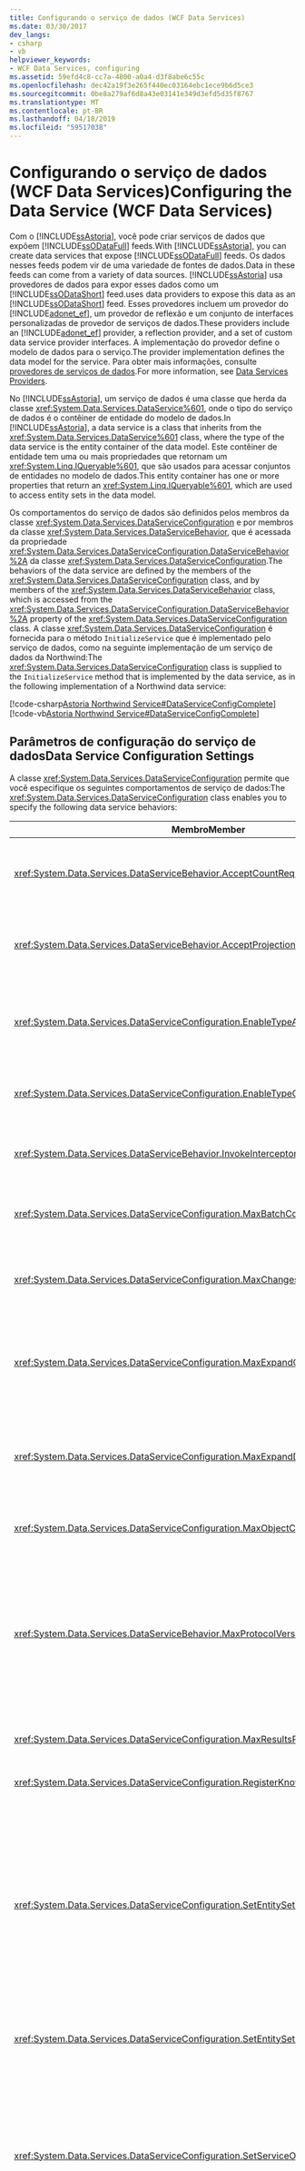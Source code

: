 ```yaml
---
title: Configurando o serviço de dados (WCF Data Services)
ms.date: 03/30/2017
dev_langs:
- csharp
- vb
helpviewer_keywords:
- WCF Data Services, configuring
ms.assetid: 59efd4c8-cc7a-4800-a0a4-d3f8abe6c55c
ms.openlocfilehash: dec42a19f3e265f440ec03164ebc1ece9b6d5ce3
ms.sourcegitcommit: 0be8a279af6d8a43e03141e349d3efd5d35f8767
ms.translationtype: MT
ms.contentlocale: pt-BR
ms.lasthandoff: 04/18/2019
ms.locfileid: "59517038"
---
```

# <a name="configuring-the-data-service-wcf-data-services"></a><span data-ttu-id="082f1-102">Configurando o serviço de dados (WCF Data Services)</span><span class="sxs-lookup"><span data-stu-id="082f1-102">Configuring the Data Service (WCF Data Services)</span></span>
<span data-ttu-id="082f1-103">Com o [!INCLUDE[ssAstoria](../../../../includes/ssastoria-md.md)], você pode criar serviços de dados que expõem [!INCLUDE[ssODataFull](../../../../includes/ssodatafull-md.md)] feeds.</span><span class="sxs-lookup"><span data-stu-id="082f1-103">With [!INCLUDE[ssAstoria](../../../../includes/ssastoria-md.md)], you can create data services that expose [!INCLUDE[ssODataFull](../../../../includes/ssodatafull-md.md)] feeds.</span></span> <span data-ttu-id="082f1-104">Os dados nesses feeds podem vir de uma variedade de fontes de dados.</span><span class="sxs-lookup"><span data-stu-id="082f1-104">Data in these feeds can come from a variety of data sources.</span></span> [!INCLUDE[ssAstoria](../../../../includes/ssastoria-md.md)] <span data-ttu-id="082f1-105">usa provedores de dados para expor esses dados como um [!INCLUDE[ssODataShort](../../../../includes/ssodatashort-md.md)] feed.</span><span class="sxs-lookup"><span data-stu-id="082f1-105">uses data providers to expose this data as an [!INCLUDE[ssODataShort](../../../../includes/ssodatashort-md.md)] feed.</span></span> <span data-ttu-id="082f1-106">Esses provedores incluem um provedor do [!INCLUDE[adonet_ef](../../../../includes/adonet-ef-md.md)], um provedor de reflexão e um conjunto de interfaces personalizadas de provedor de serviços de dados.</span><span class="sxs-lookup"><span data-stu-id="082f1-106">These providers include an [!INCLUDE[adonet_ef](../../../../includes/adonet-ef-md.md)] provider, a reflection provider, and a set of custom data service provider interfaces.</span></span> <span data-ttu-id="082f1-107">A implementação do provedor define o modelo de dados para o serviço.</span><span class="sxs-lookup"><span data-stu-id="082f1-107">The provider implementation defines the data model for the service.</span></span> <span data-ttu-id="082f1-108">Para obter mais informações, consulte [provedores de serviços de dados](../../../../docs/framework/data/wcf/data-services-providers-wcf-data-services.md).</span><span class="sxs-lookup"><span data-stu-id="082f1-108">For more information, see [Data Services Providers](../../../../docs/framework/data/wcf/data-services-providers-wcf-data-services.md).</span></span>  
  
 <span data-ttu-id="082f1-109">No [!INCLUDE[ssAstoria](../../../../includes/ssastoria-md.md)], um serviço de dados é uma classe que herda da classe <xref:System.Data.Services.DataService%601>, onde o tipo do serviço de dados é o contêiner de entidade do modelo de dados.</span><span class="sxs-lookup"><span data-stu-id="082f1-109">In [!INCLUDE[ssAstoria](../../../../includes/ssastoria-md.md)], a data service is a class that inherits from the <xref:System.Data.Services.DataService%601> class, where the type of the data service is the entity container of the data model.</span></span> <span data-ttu-id="082f1-110">Este contêiner de entidade tem uma ou mais propriedades que retornam um <xref:System.Linq.IQueryable%601>, que são usados para acessar conjuntos de entidades no modelo de dados.</span><span class="sxs-lookup"><span data-stu-id="082f1-110">This entity container has one or more properties that return an <xref:System.Linq.IQueryable%601>, which are used to access entity sets in the data model.</span></span>  
  
 <span data-ttu-id="082f1-111">Os comportamentos do serviço de dados são definidos pelos membros da classe <xref:System.Data.Services.DataServiceConfiguration> e por membros da classe <xref:System.Data.Services.DataServiceBehavior>, que é acessada da propriedade <xref:System.Data.Services.DataServiceConfiguration.DataServiceBehavior%2A> da classe <xref:System.Data.Services.DataServiceConfiguration>.</span><span class="sxs-lookup"><span data-stu-id="082f1-111">The behaviors of the data service are defined by the members of the <xref:System.Data.Services.DataServiceConfiguration> class, and by members of the <xref:System.Data.Services.DataServiceBehavior> class, which is accessed from the <xref:System.Data.Services.DataServiceConfiguration.DataServiceBehavior%2A> property of the <xref:System.Data.Services.DataServiceConfiguration> class.</span></span> <span data-ttu-id="082f1-112">A classe <xref:System.Data.Services.DataServiceConfiguration> é fornecida para o método `InitializeService` que é implementado pelo serviço de dados, como na seguinte implementação de um serviço de dados da Northwind:</span><span class="sxs-lookup"><span data-stu-id="082f1-112">The <xref:System.Data.Services.DataServiceConfiguration> class is supplied to the `InitializeService` method that is implemented by the data service, as in the following implementation of a Northwind data service:</span></span>  
  
[!code-csharp[Astoria Northwind Service#DataServiceConfigComplete](../../../../samples/snippets/csharp/VS_Snippets_Misc/astoria_northwind_service/cs/northwind.svc.cs#dataserviceconfigcomplete)]  
[!code-vb[Astoria Northwind Service#DataServiceConfigComplete](../../../../samples/snippets/visualbasic/VS_Snippets_Misc/astoria_northwind_service/vb/northwind.svc.vb#dataserviceconfigcomplete)]  
  
## <a name="data-service-configuration-settings"></a><span data-ttu-id="082f1-113">Parâmetros de configuração do serviço de dados</span><span class="sxs-lookup"><span data-stu-id="082f1-113">Data Service Configuration Settings</span></span>  
 <span data-ttu-id="082f1-114">A classe <xref:System.Data.Services.DataServiceConfiguration> permite que você especifique os seguintes comportamentos de serviço de dados:</span><span class="sxs-lookup"><span data-stu-id="082f1-114">The <xref:System.Data.Services.DataServiceConfiguration> class enables you to specify the following data service behaviors:</span></span>  
  
|<span data-ttu-id="082f1-115">Membro</span><span class="sxs-lookup"><span data-stu-id="082f1-115">Member</span></span>|<span data-ttu-id="082f1-116">Comportamento</span><span class="sxs-lookup"><span data-stu-id="082f1-116">Behavior</span></span>|  
|------------|--------------|  
|<xref:System.Data.Services.DataServiceBehavior.AcceptCountRequests%2A>|<span data-ttu-id="082f1-117">Permite que você desative as solicitações de contagem que são enviadas para o serviço de dados usando o segmento do caminho `$count` e a opção de consulta `$inlinecount`.</span><span class="sxs-lookup"><span data-stu-id="082f1-117">Enables you to disable count requests that are submitted to the data service by using the `$count` path segment and the `$inlinecount` query option.</span></span> <span data-ttu-id="082f1-118">Para obter mais informações, consulte [OData: Convenções de URI](https://go.microsoft.com/fwlink/?LinkId=185564).</span><span class="sxs-lookup"><span data-stu-id="082f1-118">For more information, see [OData: URI Conventions](https://go.microsoft.com/fwlink/?LinkId=185564).</span></span>|  
|<xref:System.Data.Services.DataServiceBehavior.AcceptProjectionRequests%2A>|<span data-ttu-id="082f1-119">Permite que você desative o suporte para projeção de dados nas solicitações que são enviadas para o serviço de dados usando a opção de consulta `$select`.</span><span class="sxs-lookup"><span data-stu-id="082f1-119">Enables you to disable support for data projection in requests that are submitted to the data service by using the `$select` query option.</span></span> <span data-ttu-id="082f1-120">Para obter mais informações, consulte [OData: Convenções de URI](https://go.microsoft.com/fwlink/?LinkId=185564).</span><span class="sxs-lookup"><span data-stu-id="082f1-120">For more information, see [OData: URI Conventions](https://go.microsoft.com/fwlink/?LinkId=185564).</span></span>|  
|<xref:System.Data.Services.DataServiceConfiguration.EnableTypeAccess%2A>|<span data-ttu-id="082f1-121">Permite que um tipo de dados seja exposto nos metadados para um provedor dinâmico de metadados definidos usando a interface <xref:System.Data.Services.Providers.IDataServiceMetadataProvider>.</span><span class="sxs-lookup"><span data-stu-id="082f1-121">Enables a data type to be exposed in the metadata for a dynamic metadata provider defined by using the <xref:System.Data.Services.Providers.IDataServiceMetadataProvider> interface.</span></span>|  
|<xref:System.Data.Services.DataServiceConfiguration.EnableTypeConversion%2A>|<span data-ttu-id="082f1-122">Permite que você especifique se o tempo de execução do serviço de dados deve converter o tipo que está contido na carga para o tipo da propriedade real que é especificado na solicitação.</span><span class="sxs-lookup"><span data-stu-id="082f1-122">Enables you to specify whether the data service runtime should convert the type that is contained in the payload to the actual property type that is specified in the request.</span></span>|  
|<xref:System.Data.Services.DataServiceBehavior.InvokeInterceptorsOnLinkDelete%2A>|<span data-ttu-id="082f1-123">Permite que você especifique se os interceptores de alteração registrados são chamados ou não nas entidades relacionadas quando um link de relação entre as duas entidades é excluído.</span><span class="sxs-lookup"><span data-stu-id="082f1-123">Enables you to specify whether or not registered change interceptors are invoked on the related entities when a relationship link between two entities is deleted.</span></span>|  
|<xref:System.Data.Services.DataServiceConfiguration.MaxBatchCount%2A>|<span data-ttu-id="082f1-124">Permite que você limite o número de conjuntos de alterações e operações de consulta que são permitidos em um único lote.</span><span class="sxs-lookup"><span data-stu-id="082f1-124">Enables you to limit the number of change sets and query operations that are allowed in a single batch.</span></span> <span data-ttu-id="082f1-125">Para obter mais informações, consulte [OData: Em lotes](https://go.microsoft.com/fwlink/?LinkId=185602) e [operações em lotes](../../../../docs/framework/data/wcf/batching-operations-wcf-data-services.md).</span><span class="sxs-lookup"><span data-stu-id="082f1-125">For more information, see [OData: Batch](https://go.microsoft.com/fwlink/?LinkId=185602) and [Batching Operations](../../../../docs/framework/data/wcf/batching-operations-wcf-data-services.md).</span></span>|  
|<xref:System.Data.Services.DataServiceConfiguration.MaxChangesetCount%2A>|<span data-ttu-id="082f1-126">Permite que você limite o número de alterações que podem ser incluídas em um único conjunto de alteração.</span><span class="sxs-lookup"><span data-stu-id="082f1-126">Enables you to limit the number of changes that can be included in a single change set.</span></span> <span data-ttu-id="082f1-127">Para obter mais informações, confira [Como: Habilitar a paginação de resultados do serviço de dados](../../../../docs/framework/data/wcf/how-to-enable-paging-of-data-service-results-wcf-data-services.md).</span><span class="sxs-lookup"><span data-stu-id="082f1-127">For more information, see [How to: Enable Paging of Data Service Results](../../../../docs/framework/data/wcf/how-to-enable-paging-of-data-service-results-wcf-data-services.md).</span></span>|  
|<xref:System.Data.Services.DataServiceConfiguration.MaxExpandCount%2A>|<span data-ttu-id="082f1-128">Permite que você limite o tamanho de uma resposta limitando o número de entidades relacionadas que podem ser incluídas em uma única solicitação usando o operador de consulta `$expand`.</span><span class="sxs-lookup"><span data-stu-id="082f1-128">Enables you to limit the size of a response by limiting the number of related entities that can be included in a single request by using the `$expand` query operator.</span></span> <span data-ttu-id="082f1-129">Para obter mais informações, consulte [OData: Convenções de URI](https://go.microsoft.com/fwlink/?LinkId=185564) e [Carregando conteúdo adiado](../../../../docs/framework/data/wcf/loading-deferred-content-wcf-data-services.md).</span><span class="sxs-lookup"><span data-stu-id="082f1-129">For more information, see [OData: URI Conventions](https://go.microsoft.com/fwlink/?LinkId=185564) and [Loading Deferred Content](../../../../docs/framework/data/wcf/loading-deferred-content-wcf-data-services.md).</span></span>|  
|<xref:System.Data.Services.DataServiceConfiguration.MaxExpandDepth%2A>|<span data-ttu-id="082f1-130">Permite que você limite o tamanho de uma resposta limitando a profundidade do grafo de entidades relacionadas que podem ser incluídas em uma única solicitação usando o operador de consulta `$expand`.</span><span class="sxs-lookup"><span data-stu-id="082f1-130">Enables you to limit the size of a response by limiting the depth of the graph of related entities that can be included in a single request by using the `$expand` query operator.</span></span> <span data-ttu-id="082f1-131">Para obter mais informações, consulte [OData: Convenções de URI](https://go.microsoft.com/fwlink/?LinkId=185564) e [Carregando conteúdo adiado](../../../../docs/framework/data/wcf/loading-deferred-content-wcf-data-services.md).</span><span class="sxs-lookup"><span data-stu-id="082f1-131">For more information, see [OData: URI Conventions](https://go.microsoft.com/fwlink/?LinkId=185564) and [Loading Deferred Content](../../../../docs/framework/data/wcf/loading-deferred-content-wcf-data-services.md).</span></span>|  
|<xref:System.Data.Services.DataServiceConfiguration.MaxObjectCountOnInsert%2A>|<span data-ttu-id="082f1-132">Permite que você limite o número de entidades a serem inseridas que podem ser contidas em uma única solicitação POST.</span><span class="sxs-lookup"><span data-stu-id="082f1-132">Enables you to limit the number of entities to be inserted that can be contained in a single POST request.</span></span>|  
|<xref:System.Data.Services.DataServiceBehavior.MaxProtocolVersion%2A>|<span data-ttu-id="082f1-133">Define a versão do protocolo Atom que é usado pelo serviço de dados.</span><span class="sxs-lookup"><span data-stu-id="082f1-133">Defines the version of the Atom protocol that is used by the data service.</span></span> <span data-ttu-id="082f1-134">Quando o valor de <xref:System.Data.Services.DataServiceBehavior.MaxProtocolVersion%2A> é definido como um valor menor que o valor máximo de <xref:System.Data.Services.Common.DataServiceProtocolVersion>, a funcionalidade mais recente do [!INCLUDE[ssAstoria](../../../../includes/ssastoria-md.md)] não está disponível para clientes que acessam o serviço de dados.</span><span class="sxs-lookup"><span data-stu-id="082f1-134">When the value of the <xref:System.Data.Services.DataServiceBehavior.MaxProtocolVersion%2A> is set to a value less than the maximum value of <xref:System.Data.Services.Common.DataServiceProtocolVersion>, the latest functionality of [!INCLUDE[ssAstoria](../../../../includes/ssastoria-md.md)] is not available to clients accessing the data service.</span></span> <span data-ttu-id="082f1-135">Para obter mais informações, consulte [controle de versão de serviço de dados](../../../../docs/framework/data/wcf/data-service-versioning-wcf-data-services.md).</span><span class="sxs-lookup"><span data-stu-id="082f1-135">For more information, see [Data Service Versioning](../../../../docs/framework/data/wcf/data-service-versioning-wcf-data-services.md).</span></span>|  
|<xref:System.Data.Services.DataServiceConfiguration.MaxResultsPerCollection%2A>|<span data-ttu-id="082f1-136">Permite que você limite o tamanho de uma resposta limitando o número de entidades em cada conjunto de entidades que é retornado como um feed de dados.</span><span class="sxs-lookup"><span data-stu-id="082f1-136">Enables you to limit the size of a response by limiting the number of entities in each entity set that is returned as a data feed.</span></span>|  
|<xref:System.Data.Services.DataServiceConfiguration.RegisterKnownType%2A>|<span data-ttu-id="082f1-137">Adiciona um tipo de dados à lista de tipos que são reconhecidos pelo serviço de dados.</span><span class="sxs-lookup"><span data-stu-id="082f1-137">Adds a data type to the list of types that are recognized by the data service.</span></span>|  
|<xref:System.Data.Services.DataServiceConfiguration.SetEntitySetAccessRule%2A>|<span data-ttu-id="082f1-138">Define os direitos de acesso para os recursos do conjunto de entidades que estão disponíveis no serviço de dados.</span><span class="sxs-lookup"><span data-stu-id="082f1-138">Sets the access rights for entity set resources that are available on the data service.</span></span> <span data-ttu-id="082f1-139">Um valor de asterisco (`*`) pode ser fornecido para o parâmetro de nome para definir o acesso para todos os conjuntos de entidades restantes para o mesmo nível.</span><span class="sxs-lookup"><span data-stu-id="082f1-139">An asterisk (`*`) value can be supplied for the name parameter to set access for all remaining entity sets to the same level.</span></span> <span data-ttu-id="082f1-140">Recomendamos que você defina o acesso para conjuntos de entidades para fornecer acesso de privilégios mínimos para os recursos de serviço de dados que são exigidos por aplicativos cliente.</span><span class="sxs-lookup"><span data-stu-id="082f1-140">We recommend that you set access to entity sets to provide the least privilege access to data service resources that are required by client applications.</span></span> <span data-ttu-id="082f1-141">Para obter mais informações, consulte [protegendo o WCF Data Services](../../../../docs/framework/data/wcf/securing-wcf-data-services.md).</span><span class="sxs-lookup"><span data-stu-id="082f1-141">For more information, see [Securing WCF Data Services](../../../../docs/framework/data/wcf/securing-wcf-data-services.md).</span></span> <span data-ttu-id="082f1-142">Para obter exemplos dos direitos de acesso mínimo necessários para uma determinada ação de URI e HTTP, consulte a tabela a [requisitos mínimos de acesso de recurso](../../../../docs/framework/data/wcf/configuring-the-data-service-wcf-data-services.md#accessRequirements) seção.</span><span class="sxs-lookup"><span data-stu-id="082f1-142">For examples of the minimum access rights required for a given URI and HTTP action, see the table in the [Minimum Resource Access Requirements](../../../../docs/framework/data/wcf/configuring-the-data-service-wcf-data-services.md#accessRequirements) section.</span></span>|  
|<xref:System.Data.Services.DataServiceConfiguration.SetEntitySetPageSize%2A>|<span data-ttu-id="082f1-143">Define o tamanho máximo da página para um recurso do conjunto de entidades.</span><span class="sxs-lookup"><span data-stu-id="082f1-143">Sets the maximum page size for an entity set resource.</span></span> <span data-ttu-id="082f1-144">Para obter mais informações, confira [Como: Habilitar a paginação de resultados do serviço de dados](../../../../docs/framework/data/wcf/how-to-enable-paging-of-data-service-results-wcf-data-services.md).</span><span class="sxs-lookup"><span data-stu-id="082f1-144">For more information, see [How to: Enable Paging of Data Service Results](../../../../docs/framework/data/wcf/how-to-enable-paging-of-data-service-results-wcf-data-services.md).</span></span>|  
|<xref:System.Data.Services.DataServiceConfiguration.SetServiceOperationAccessRule%2A>|<span data-ttu-id="082f1-145">Define os direitos de acesso para as operações de serviço que são definidas no serviço de dados.</span><span class="sxs-lookup"><span data-stu-id="082f1-145">Sets the access rights for service operations that are defined on the data service.</span></span> <span data-ttu-id="082f1-146">Para obter mais informações, consulte [operações de serviço](../../../../docs/framework/data/wcf/service-operations-wcf-data-services.md).</span><span class="sxs-lookup"><span data-stu-id="082f1-146">For more information, see [Service Operations](../../../../docs/framework/data/wcf/service-operations-wcf-data-services.md).</span></span> <span data-ttu-id="082f1-147">Um valor de asterisco (`*`) pode ser fornecido para o parâmetro de nome para definir o acesso para todas as operações de serviços para o mesmo nível.</span><span class="sxs-lookup"><span data-stu-id="082f1-147">An asterisk (`*`) value can be supplied for the name parameter to set access for all service operations to the same level.</span></span> <span data-ttu-id="082f1-148">Recomendamos que você defina o acesso para operações de serviço para fornecer acesso de privilégios mínimos para os recursos de serviço de dados que são exigidos por aplicativos cliente.</span><span class="sxs-lookup"><span data-stu-id="082f1-148">We recommend that you set access to service operations to provide the least privilege access to data service resources that are required by client applications.</span></span> <span data-ttu-id="082f1-149">Para obter mais informações, consulte [protegendo o WCF Data Services](../../../../docs/framework/data/wcf/securing-wcf-data-services.md).</span><span class="sxs-lookup"><span data-stu-id="082f1-149">For more information, see [Securing WCF Data Services](../../../../docs/framework/data/wcf/securing-wcf-data-services.md).</span></span>|  
|<xref:System.Data.Services.DataServiceConfiguration.UseVerboseErrors%2A>|<span data-ttu-id="082f1-150">Esta propriedade de configuração permite que você solucione problemas de um serviço de dados mais facilmente retornando mais informações na mensagem de resposta de erro.</span><span class="sxs-lookup"><span data-stu-id="082f1-150">This configuration property enables you to more easily troubleshoot a data service by returning more information in the error response message.</span></span> <span data-ttu-id="082f1-151">Esta opção não é destinada a ser usada em um ambiente de produção.</span><span class="sxs-lookup"><span data-stu-id="082f1-151">This option is not intended to be used in a production environment.</span></span> <span data-ttu-id="082f1-152">Para obter mais informações, consulte [desenvolvendo e implantando WCF Data Services](../../../../docs/framework/data/wcf/developing-and-deploying-wcf-data-services.md).</span><span class="sxs-lookup"><span data-stu-id="082f1-152">For more information, see [Developing and Deploying WCF Data Services](../../../../docs/framework/data/wcf/developing-and-deploying-wcf-data-services.md).</span></span>|  
  
<a name="accessRequirements"></a>   
## <a name="minimum-resource-access-requirements"></a><span data-ttu-id="082f1-153">Requisitos mínimos de acesso a recursos</span><span class="sxs-lookup"><span data-stu-id="082f1-153">Minimum Resource Access Requirements</span></span>  
 <span data-ttu-id="082f1-154">A tabela a seguir detalha os direitos mínimos do conjunto de entidades que devem ser concedidos para executar uma operação específica.</span><span class="sxs-lookup"><span data-stu-id="082f1-154">The following table details the minimum entity set rights that must be granted to execute a specific operation.</span></span> <span data-ttu-id="082f1-155">Exemplos de caminho são baseados no serviço de dados Northwind que é criado quando você conclui o [quickstart](../../../../docs/framework/data/wcf/quickstart-wcf-data-services.md).</span><span class="sxs-lookup"><span data-stu-id="082f1-155">Path examples are based on the Northwind data service that is created when you complete the [quickstart](../../../../docs/framework/data/wcf/quickstart-wcf-data-services.md).</span></span> <span data-ttu-id="082f1-156">Como as enumerações <xref:System.Data.Services.EntitySetRights> e <xref:System.Data.Services.ServiceOperationRights> são definidas usando o <xref:System.FlagsAttribute>, você pode usar um operador OR lógico para especificar várias permissões para um único conjunto de entidades ou operação.</span><span class="sxs-lookup"><span data-stu-id="082f1-156">Because both the <xref:System.Data.Services.EntitySetRights> enumeration and the <xref:System.Data.Services.ServiceOperationRights> enumeration are defined by using the <xref:System.FlagsAttribute>, you can use a logical OR operator to specify multiple permissions for a single entity set or operation.</span></span> <span data-ttu-id="082f1-157">Para obter mais informações, confira [Como: Habilitar o acesso ao serviço de dados](../../../../docs/framework/data/wcf/how-to-enable-access-to-the-data-service-wcf-data-services.md).</span><span class="sxs-lookup"><span data-stu-id="082f1-157">For more information, see [How to: Enable Access to the Data Service](../../../../docs/framework/data/wcf/how-to-enable-access-to-the-data-service-wcf-data-services.md).</span></span>  
  
|<span data-ttu-id="082f1-158">Caminho/ação</span><span class="sxs-lookup"><span data-stu-id="082f1-158">Path/Action</span></span>|`GET`|`DELETE`|`MERGE`|`POST`|`PUT`|  
|------------------|-----------|--------------|-------------|------------|-----------|  
|`/Customers`|<xref:System.Data.Services.EntitySetRights.ReadMultiple>|<span data-ttu-id="082f1-159">Sem suporte</span><span class="sxs-lookup"><span data-stu-id="082f1-159">Not supported</span></span>|<span data-ttu-id="082f1-160">Sem suporte</span><span class="sxs-lookup"><span data-stu-id="082f1-160">Not supported</span></span>|<xref:System.Data.Services.EntitySetRights.WriteAppend>|<span data-ttu-id="082f1-161">Sem suporte</span><span class="sxs-lookup"><span data-stu-id="082f1-161">Not supported</span></span>|  
|`/Customers('ALFKI')`|<xref:System.Data.Services.EntitySetRights.ReadSingle>|<span data-ttu-id="082f1-162"><xref:System.Data.Services.EntitySetRights.ReadSingle> e <xref:System.Data.Services.EntitySetRights.WriteDelete></span><span class="sxs-lookup"><span data-stu-id="082f1-162"><xref:System.Data.Services.EntitySetRights.ReadSingle> and <xref:System.Data.Services.EntitySetRights.WriteDelete></span></span>|<span data-ttu-id="082f1-163"><xref:System.Data.Services.EntitySetRights.ReadSingle> e <xref:System.Data.Services.EntitySetRights.WriteMerge></span><span class="sxs-lookup"><span data-stu-id="082f1-163"><xref:System.Data.Services.EntitySetRights.ReadSingle> and <xref:System.Data.Services.EntitySetRights.WriteMerge></span></span>|<span data-ttu-id="082f1-164">N/D</span><span class="sxs-lookup"><span data-stu-id="082f1-164">n/a</span></span>|<span data-ttu-id="082f1-165"><xref:System.Data.Services.EntitySetRights.ReadSingle> e <xref:System.Data.Services.EntitySetRights.WriteReplace></span><span class="sxs-lookup"><span data-stu-id="082f1-165"><xref:System.Data.Services.EntitySetRights.ReadSingle> and <xref:System.Data.Services.EntitySetRights.WriteReplace></span></span>|  
|`/Customers('ALFKI')/Orders`|<span data-ttu-id="082f1-166">`Customers`: <xref:System.Data.Services.EntitySetRights.ReadSingle></span><span class="sxs-lookup"><span data-stu-id="082f1-166">`Customers`: <xref:System.Data.Services.EntitySetRights.ReadSingle></span></span><br /><br /> <span data-ttu-id="082f1-167">-e-</span><span class="sxs-lookup"><span data-stu-id="082f1-167">-and-</span></span><br /><br /> <span data-ttu-id="082f1-168">`Orders`: <xref:System.Data.Services.EntitySetRights.ReadMultiple></span><span class="sxs-lookup"><span data-stu-id="082f1-168">`Orders`: <xref:System.Data.Services.EntitySetRights.ReadMultiple></span></span>|<span data-ttu-id="082f1-169">Sem suporte</span><span class="sxs-lookup"><span data-stu-id="082f1-169">Not supported</span></span>|<span data-ttu-id="082f1-170">Sem suporte</span><span class="sxs-lookup"><span data-stu-id="082f1-170">Not supported</span></span>|<span data-ttu-id="082f1-171">`Customers`: <xref:System.Data.Services.EntitySetRights.ReadSingle> e <xref:System.Data.Services.EntitySetRights.WriteMerge> ou <xref:System.Data.Services.EntitySetRights.WriteReplace></span><span class="sxs-lookup"><span data-stu-id="082f1-171">`Customers`: <xref:System.Data.Services.EntitySetRights.ReadSingle> and <xref:System.Data.Services.EntitySetRights.WriteMerge> or <xref:System.Data.Services.EntitySetRights.WriteReplace></span></span><br /><br /> <span data-ttu-id="082f1-172">-e-</span><span class="sxs-lookup"><span data-stu-id="082f1-172">-and-</span></span><br /><br /> <span data-ttu-id="082f1-173">`Orders` `:` e <xref:System.Data.Services.EntitySetRights.WriteAppend></span><span class="sxs-lookup"><span data-stu-id="082f1-173">`Orders` `:` and <xref:System.Data.Services.EntitySetRights.WriteAppend></span></span>|<span data-ttu-id="082f1-174">Sem suporte</span><span class="sxs-lookup"><span data-stu-id="082f1-174">Not supported</span></span>|  
|`/Customers('ALFKI')/Orders(10643)`|<span data-ttu-id="082f1-175">`Customers`: <xref:System.Data.Services.EntitySetRights.ReadSingle></span><span class="sxs-lookup"><span data-stu-id="082f1-175">`Customers`: <xref:System.Data.Services.EntitySetRights.ReadSingle></span></span><br /><br /> <span data-ttu-id="082f1-176">-e-</span><span class="sxs-lookup"><span data-stu-id="082f1-176">-and-</span></span><br /><br /> <span data-ttu-id="082f1-177">`Orders`: <xref:System.Data.Services.EntitySetRights.ReadSingle></span><span class="sxs-lookup"><span data-stu-id="082f1-177">`Orders`: <xref:System.Data.Services.EntitySetRights.ReadSingle></span></span>|<span data-ttu-id="082f1-178">`Customers`: <xref:System.Data.Services.EntitySetRights.ReadSingle></span><span class="sxs-lookup"><span data-stu-id="082f1-178">`Customers`: <xref:System.Data.Services.EntitySetRights.ReadSingle></span></span><br /><br /> <span data-ttu-id="082f1-179">-e-</span><span class="sxs-lookup"><span data-stu-id="082f1-179">-and-</span></span><br /><br /> <span data-ttu-id="082f1-180">`Orders`: <xref:System.Data.Services.EntitySetRights.ReadSingle> e <xref:System.Data.Services.EntitySetRights.WriteDelete></span><span class="sxs-lookup"><span data-stu-id="082f1-180">`Orders`: <xref:System.Data.Services.EntitySetRights.ReadSingle> and <xref:System.Data.Services.EntitySetRights.WriteDelete></span></span>|<span data-ttu-id="082f1-181">`Customers`: <xref:System.Data.Services.EntitySetRights.ReadSingle></span><span class="sxs-lookup"><span data-stu-id="082f1-181">`Customers`: <xref:System.Data.Services.EntitySetRights.ReadSingle></span></span><br /><br /> <span data-ttu-id="082f1-182">-e-</span><span class="sxs-lookup"><span data-stu-id="082f1-182">-and-</span></span><br /><br /> <span data-ttu-id="082f1-183">`Orders`: <xref:System.Data.Services.EntitySetRights.ReadSingle> e <xref:System.Data.Services.EntitySetRights.WriteMerge></span><span class="sxs-lookup"><span data-stu-id="082f1-183">`Orders`: <xref:System.Data.Services.EntitySetRights.ReadSingle> and <xref:System.Data.Services.EntitySetRights.WriteMerge></span></span>|<span data-ttu-id="082f1-184">Sem suporte</span><span class="sxs-lookup"><span data-stu-id="082f1-184">Not supported</span></span>|<span data-ttu-id="082f1-185">`Customers`: <xref:System.Data.Services.EntitySetRights.ReadSingle></span><span class="sxs-lookup"><span data-stu-id="082f1-185">`Customers`: <xref:System.Data.Services.EntitySetRights.ReadSingle></span></span><br /><br /> <span data-ttu-id="082f1-186">-e-</span><span class="sxs-lookup"><span data-stu-id="082f1-186">-and-</span></span><br /><br /> <span data-ttu-id="082f1-187">`Orders`: <xref:System.Data.Services.EntitySetRights.ReadSingle> e <xref:System.Data.Services.EntitySetRights.WriteReplace></span><span class="sxs-lookup"><span data-stu-id="082f1-187">`Orders`: <xref:System.Data.Services.EntitySetRights.ReadSingle> and <xref:System.Data.Services.EntitySetRights.WriteReplace></span></span>|  
|`/Orders(10643)/Customer`|<span data-ttu-id="082f1-188">`Customers`: <xref:System.Data.Services.EntitySetRights.ReadSingle></span><span class="sxs-lookup"><span data-stu-id="082f1-188">`Customers`: <xref:System.Data.Services.EntitySetRights.ReadSingle></span></span><br /><br /> <span data-ttu-id="082f1-189">-e-</span><span class="sxs-lookup"><span data-stu-id="082f1-189">-and-</span></span><br /><br /> <span data-ttu-id="082f1-190">`Orders`: <xref:System.Data.Services.EntitySetRights.ReadSingle></span><span class="sxs-lookup"><span data-stu-id="082f1-190">`Orders`: <xref:System.Data.Services.EntitySetRights.ReadSingle></span></span>|<span data-ttu-id="082f1-191">`Customers`: <xref:System.Data.Services.EntitySetRights.ReadSingle> e <xref:System.Data.Services.EntitySetRights.WriteDelete></span><span class="sxs-lookup"><span data-stu-id="082f1-191">`Customers`: <xref:System.Data.Services.EntitySetRights.ReadSingle> and <xref:System.Data.Services.EntitySetRights.WriteDelete></span></span><br /><br /> <span data-ttu-id="082f1-192">-e-</span><span class="sxs-lookup"><span data-stu-id="082f1-192">-and-</span></span><br /><br /> <span data-ttu-id="082f1-193">`Orders`: <xref:System.Data.Services.EntitySetRights.ReadSingle></span><span class="sxs-lookup"><span data-stu-id="082f1-193">`Orders`: <xref:System.Data.Services.EntitySetRights.ReadSingle></span></span>|<span data-ttu-id="082f1-194">`Customers`: <xref:System.Data.Services.EntitySetRights.ReadSingle> e <xref:System.Data.Services.EntitySetRights.WriteMerge>;</span><span class="sxs-lookup"><span data-stu-id="082f1-194">`Customers`: <xref:System.Data.Services.EntitySetRights.ReadSingle> and <xref:System.Data.Services.EntitySetRights.WriteMerge>;</span></span><br /><br /> <span data-ttu-id="082f1-195">-e-</span><span class="sxs-lookup"><span data-stu-id="082f1-195">-and-</span></span><br /><br /> <span data-ttu-id="082f1-196">`Orders`: <xref:System.Data.Services.EntitySetRights.ReadSingle></span><span class="sxs-lookup"><span data-stu-id="082f1-196">`Orders`: <xref:System.Data.Services.EntitySetRights.ReadSingle></span></span>|<span data-ttu-id="082f1-197">`Customers`: <xref:System.Data.Services.EntitySetRights.WriteAppend></span><span class="sxs-lookup"><span data-stu-id="082f1-197">`Customers`: <xref:System.Data.Services.EntitySetRights.WriteAppend></span></span><br /><br /> <span data-ttu-id="082f1-198">-e-</span><span class="sxs-lookup"><span data-stu-id="082f1-198">-and-</span></span><br /><br /> <span data-ttu-id="082f1-199">`Orders`: <xref:System.Data.Services.EntitySetRights.WriteAppend> e <xref:System.Data.Services.EntitySetRights.ReadSingle></span><span class="sxs-lookup"><span data-stu-id="082f1-199">`Orders`: <xref:System.Data.Services.EntitySetRights.WriteAppend> and <xref:System.Data.Services.EntitySetRights.ReadSingle></span></span>|<span data-ttu-id="082f1-200">Sem suporte</span><span class="sxs-lookup"><span data-stu-id="082f1-200">Not supported</span></span>|  
|`/Customers('ALFKI')/$links/Orders`|<span data-ttu-id="082f1-201">`Customers`: <xref:System.Data.Services.EntitySetRights.ReadSingle></span><span class="sxs-lookup"><span data-stu-id="082f1-201">`Customers`: <xref:System.Data.Services.EntitySetRights.ReadSingle></span></span><br /><br /> <span data-ttu-id="082f1-202">-e-</span><span class="sxs-lookup"><span data-stu-id="082f1-202">-and-</span></span><br /><br /> <span data-ttu-id="082f1-203">`Orders`: <xref:System.Data.Services.EntitySetRights.ReadMultiple></span><span class="sxs-lookup"><span data-stu-id="082f1-203">`Orders`: <xref:System.Data.Services.EntitySetRights.ReadMultiple></span></span>|<span data-ttu-id="082f1-204">Sem suporte</span><span class="sxs-lookup"><span data-stu-id="082f1-204">Not supported</span></span>|<span data-ttu-id="082f1-205">Sem suporte</span><span class="sxs-lookup"><span data-stu-id="082f1-205">Not supported</span></span>|<span data-ttu-id="082f1-206">`Customers`: <xref:System.Data.Services.EntitySetRights.ReadSingle> e <xref:System.Data.Services.EntitySetRights.WriteMerge> ou <xref:System.Data.Services.EntitySetRights.WriteReplace></span><span class="sxs-lookup"><span data-stu-id="082f1-206">`Customers`: <xref:System.Data.Services.EntitySetRights.ReadSingle> and <xref:System.Data.Services.EntitySetRights.WriteMerge> or <xref:System.Data.Services.EntitySetRights.WriteReplace></span></span><br /><br /> <span data-ttu-id="082f1-207">-e-</span><span class="sxs-lookup"><span data-stu-id="082f1-207">-and-</span></span><br /><br /> <span data-ttu-id="082f1-208">`Orders`: <xref:System.Data.Services.EntitySetRights.ReadSingle></span><span class="sxs-lookup"><span data-stu-id="082f1-208">`Orders`: <xref:System.Data.Services.EntitySetRights.ReadSingle></span></span>|<span data-ttu-id="082f1-209">Sem suporte</span><span class="sxs-lookup"><span data-stu-id="082f1-209">Not supported</span></span>|  
|`/Customers('ALFKI')/$links/Orders(10643)`|<span data-ttu-id="082f1-210">`Customers`: <xref:System.Data.Services.EntitySetRights.ReadSingle></span><span class="sxs-lookup"><span data-stu-id="082f1-210">`Customers`: <xref:System.Data.Services.EntitySetRights.ReadSingle></span></span><br /><br /> <span data-ttu-id="082f1-211">-e-</span><span class="sxs-lookup"><span data-stu-id="082f1-211">-and-</span></span><br /><br /> <span data-ttu-id="082f1-212">`Orders`: <xref:System.Data.Services.EntitySetRights.ReadSingle></span><span class="sxs-lookup"><span data-stu-id="082f1-212">`Orders`: <xref:System.Data.Services.EntitySetRights.ReadSingle></span></span>|<span data-ttu-id="082f1-213">`Customers`: <xref:System.Data.Services.EntitySetRights.ReadSingle> e <xref:System.Data.Services.EntitySetRights.WriteMerge> ou <xref:System.Data.Services.EntitySetRights.WriteReplace></span><span class="sxs-lookup"><span data-stu-id="082f1-213">`Customers`: <xref:System.Data.Services.EntitySetRights.ReadSingle> and <xref:System.Data.Services.EntitySetRights.WriteMerge> or <xref:System.Data.Services.EntitySetRights.WriteReplace></span></span><br /><br /> <span data-ttu-id="082f1-214">-e-</span><span class="sxs-lookup"><span data-stu-id="082f1-214">-and-</span></span><br /><br /> <span data-ttu-id="082f1-215">`Orders`: <xref:System.Data.Services.EntitySetRights.ReadSingle></span><span class="sxs-lookup"><span data-stu-id="082f1-215">`Orders`: <xref:System.Data.Services.EntitySetRights.ReadSingle></span></span>|<span data-ttu-id="082f1-216">Sem suporte</span><span class="sxs-lookup"><span data-stu-id="082f1-216">Not supported</span></span>|<span data-ttu-id="082f1-217">Sem suporte</span><span class="sxs-lookup"><span data-stu-id="082f1-217">Not supported</span></span>|<span data-ttu-id="082f1-218">Sem suporte</span><span class="sxs-lookup"><span data-stu-id="082f1-218">Not supported</span></span>|  
|`/Orders(10643)/$links/Customer`|<span data-ttu-id="082f1-219">`Customers`: <xref:System.Data.Services.EntitySetRights.ReadSingle></span><span class="sxs-lookup"><span data-stu-id="082f1-219">`Customers`: <xref:System.Data.Services.EntitySetRights.ReadSingle></span></span><br /><br /> <span data-ttu-id="082f1-220">-e-</span><span class="sxs-lookup"><span data-stu-id="082f1-220">-and-</span></span><br /><br /> <span data-ttu-id="082f1-221">`Orders`: <xref:System.Data.Services.EntitySetRights.ReadSingle></span><span class="sxs-lookup"><span data-stu-id="082f1-221">`Orders`: <xref:System.Data.Services.EntitySetRights.ReadSingle></span></span>|<span data-ttu-id="082f1-222">`Orders`: <xref:System.Data.Services.EntitySetRights.ReadSingle> e <xref:System.Data.Services.EntitySetRights.WriteMerge> ou <xref:System.Data.Services.EntitySetRights.WriteReplace></span><span class="sxs-lookup"><span data-stu-id="082f1-222">`Orders`: <xref:System.Data.Services.EntitySetRights.ReadSingle> and <xref:System.Data.Services.EntitySetRights.WriteMerge> or <xref:System.Data.Services.EntitySetRights.WriteReplace></span></span>|<span data-ttu-id="082f1-223">`Customers`: <xref:System.Data.Services.EntitySetRights.ReadSingle></span><span class="sxs-lookup"><span data-stu-id="082f1-223">`Customers`: <xref:System.Data.Services.EntitySetRights.ReadSingle></span></span><br /><br /> <span data-ttu-id="082f1-224">-e-</span><span class="sxs-lookup"><span data-stu-id="082f1-224">-and-</span></span><br /><br /> <span data-ttu-id="082f1-225">`Orders`: <xref:System.Data.Services.EntitySetRights.ReadSingle> e <xref:System.Data.Services.EntitySetRights.WriteMerge></span><span class="sxs-lookup"><span data-stu-id="082f1-225">`Orders`: <xref:System.Data.Services.EntitySetRights.ReadSingle> and <xref:System.Data.Services.EntitySetRights.WriteMerge></span></span>|<span data-ttu-id="082f1-226">Sem suporte</span><span class="sxs-lookup"><span data-stu-id="082f1-226">Not supported</span></span>|<span data-ttu-id="082f1-227">`Customers`: <xref:System.Data.Services.EntitySetRights.ReadSingle>;</span><span class="sxs-lookup"><span data-stu-id="082f1-227">`Customers`: <xref:System.Data.Services.EntitySetRights.ReadSingle>;</span></span><br /><br /> <span data-ttu-id="082f1-228">-e-</span><span class="sxs-lookup"><span data-stu-id="082f1-228">-and-</span></span><br /><br /> <span data-ttu-id="082f1-229">`Orders`: <xref:System.Data.Services.EntitySetRights.ReadSingle> e <xref:System.Data.Services.EntitySetRights.WriteReplace></span><span class="sxs-lookup"><span data-stu-id="082f1-229">`Orders`: <xref:System.Data.Services.EntitySetRights.ReadSingle> and <xref:System.Data.Services.EntitySetRights.WriteReplace></span></span>|  
|`/Customers/$count`|<xref:System.Data.Services.EntitySetRights.ReadMultiple>|<span data-ttu-id="082f1-230">Sem suporte</span><span class="sxs-lookup"><span data-stu-id="082f1-230">Not supported</span></span>|<span data-ttu-id="082f1-231">Sem suporte</span><span class="sxs-lookup"><span data-stu-id="082f1-231">Not supported</span></span>|<span data-ttu-id="082f1-232">Sem suporte</span><span class="sxs-lookup"><span data-stu-id="082f1-232">Not supported</span></span>|<span data-ttu-id="082f1-233">Sem suporte</span><span class="sxs-lookup"><span data-stu-id="082f1-233">Not supported</span></span>|  
|`/Customers('ALFKI')/ContactName`|<xref:System.Data.Services.EntitySetRights.ReadSingle>|<span data-ttu-id="082f1-234">Sem suporte</span><span class="sxs-lookup"><span data-stu-id="082f1-234">Not supported</span></span>|<xref:System.Data.Services.EntitySetRights.WriteMerge>|<span data-ttu-id="082f1-235">Sem suporte</span><span class="sxs-lookup"><span data-stu-id="082f1-235">Not supported</span></span>|<xref:System.Data.Services.EntitySetRights.WriteReplace>|  
|<span data-ttu-id="082f1-236">`/Customers('ALFKI')/Address/StreetAddress/$value` <sup>1</sup></span><span class="sxs-lookup"><span data-stu-id="082f1-236">`/Customers('ALFKI')/Address/StreetAddress/$value` <sup>1</sup></span></span>|<xref:System.Data.Services.EntitySetRights.ReadSingle>|<xref:System.Data.Services.EntitySetRights.WriteDelete>|<span data-ttu-id="082f1-237">Sem suporte</span><span class="sxs-lookup"><span data-stu-id="082f1-237">Not supported</span></span>|<span data-ttu-id="082f1-238">Sem suporte</span><span class="sxs-lookup"><span data-stu-id="082f1-238">Not supported</span></span>|<span data-ttu-id="082f1-239">Sem suporte</span><span class="sxs-lookup"><span data-stu-id="082f1-239">Not supported</span></span>|  
|`/Customers('ALFKI')/ContactName/$value`|<xref:System.Data.Services.EntitySetRights.ReadSingle>|<span data-ttu-id="082f1-240"><xref:System.Data.Services.EntitySetRights.ReadSingle> e <xref:System.Data.Services.EntitySetRights.WriteDelete></span><span class="sxs-lookup"><span data-stu-id="082f1-240"><xref:System.Data.Services.EntitySetRights.ReadSingle> and <xref:System.Data.Services.EntitySetRights.WriteDelete></span></span>|<xref:System.Data.Services.EntitySetRights.WriteMerge>|<span data-ttu-id="082f1-241">Sem suporte</span><span class="sxs-lookup"><span data-stu-id="082f1-241">Not supported</span></span>|<xref:System.Data.Services.EntitySetRights.WriteReplace>|  
|<span data-ttu-id="082f1-242">`/Customers('ALFKI')/$value` <sup>2</sup></span><span class="sxs-lookup"><span data-stu-id="082f1-242">`/Customers('ALFKI')/$value` <sup>2</sup></span></span>|<xref:System.Data.Services.EntitySetRights.ReadSingle>|<span data-ttu-id="082f1-243">Sem suporte</span><span class="sxs-lookup"><span data-stu-id="082f1-243">Not supported</span></span>|<span data-ttu-id="082f1-244">Sem suporte</span><span class="sxs-lookup"><span data-stu-id="082f1-244">Not supported</span></span>|<span data-ttu-id="082f1-245">Sem suporte</span><span class="sxs-lookup"><span data-stu-id="082f1-245">Not supported</span></span>|<xref:System.Data.Services.EntitySetRights.WriteReplace>|  
|`/Customers?$select=Orders/*&$expand=Orders`|<span data-ttu-id="082f1-246">`Customers`: <xref:System.Data.Services.EntitySetRights.ReadSingle></span><span class="sxs-lookup"><span data-stu-id="082f1-246">`Customers`: <xref:System.Data.Services.EntitySetRights.ReadSingle></span></span><br /><br /> <span data-ttu-id="082f1-247">-e-</span><span class="sxs-lookup"><span data-stu-id="082f1-247">-and-</span></span><br /><br /> <span data-ttu-id="082f1-248">`Orders`: <xref:System.Data.Services.EntitySetRights.ReadMultiple></span><span class="sxs-lookup"><span data-stu-id="082f1-248">`Orders`: <xref:System.Data.Services.EntitySetRights.ReadMultiple></span></span>|<span data-ttu-id="082f1-249">Sem suporte</span><span class="sxs-lookup"><span data-stu-id="082f1-249">Not supported</span></span>|<span data-ttu-id="082f1-250">Sem suporte</span><span class="sxs-lookup"><span data-stu-id="082f1-250">Not supported</span></span>|<span data-ttu-id="082f1-251">`Customers`: <xref:System.Data.Services.EntitySetRights.WriteAppend></span><span class="sxs-lookup"><span data-stu-id="082f1-251">`Customers`: <xref:System.Data.Services.EntitySetRights.WriteAppend></span></span>|<span data-ttu-id="082f1-252">Sem suporte</span><span class="sxs-lookup"><span data-stu-id="082f1-252">Not supported</span></span>|  
|`/Customers('ALFKI')?$select=Orders/*&$expand=Orders`|<span data-ttu-id="082f1-253">`Customers`: <xref:System.Data.Services.EntitySetRights.ReadSingle></span><span class="sxs-lookup"><span data-stu-id="082f1-253">`Customers`: <xref:System.Data.Services.EntitySetRights.ReadSingle></span></span><br /><br /> <span data-ttu-id="082f1-254">-e-</span><span class="sxs-lookup"><span data-stu-id="082f1-254">-and-</span></span><br /><br /> <span data-ttu-id="082f1-255">`Orders`: <xref:System.Data.Services.EntitySetRights.ReadMultiple></span><span class="sxs-lookup"><span data-stu-id="082f1-255">`Orders`: <xref:System.Data.Services.EntitySetRights.ReadMultiple></span></span>|<span data-ttu-id="082f1-256">Sem suporte</span><span class="sxs-lookup"><span data-stu-id="082f1-256">Not supported</span></span>|<span data-ttu-id="082f1-257">Sem suporte</span><span class="sxs-lookup"><span data-stu-id="082f1-257">Not supported</span></span>|<span data-ttu-id="082f1-258">Sem suporte</span><span class="sxs-lookup"><span data-stu-id="082f1-258">Not supported</span></span>|<span data-ttu-id="082f1-259">Sem suporte</span><span class="sxs-lookup"><span data-stu-id="082f1-259">Not supported</span></span>|  
  
 <span data-ttu-id="082f1-260"><sup>1</sup> neste exemplo, `Address` representa uma propriedade de tipo complexo de `Customers` entidade que tem uma propriedade chamada `StreetAddress`.</span><span class="sxs-lookup"><span data-stu-id="082f1-260"><sup>1</sup> In this example, `Address` represents a complex type property of the `Customers` entity that has a property named `StreetAddress`.</span></span> <span data-ttu-id="082f1-261">O modelo usado pelos serviços de dados da Northwind não define explicitamente este tipo complexo.</span><span class="sxs-lookup"><span data-stu-id="082f1-261">The model used by the Northwind data services does not explicitly define this complex type.</span></span> <span data-ttu-id="082f1-262">Quando o modelo de dados é definido usando o provedor do [!INCLUDE[adonet_ef](../../../../includes/adonet-ef-md.md)], você pode usar as ferramentas do [!INCLUDE[adonet_edm](../../../../includes/adonet-edm-md.md)] para definir um tipo complexo.</span><span class="sxs-lookup"><span data-stu-id="082f1-262">When the data model is defined by using the [!INCLUDE[adonet_ef](../../../../includes/adonet-ef-md.md)] provider, you can use the [!INCLUDE[adonet_edm](../../../../includes/adonet-edm-md.md)] tools to define such a complex type.</span></span> <span data-ttu-id="082f1-263">Para obter mais informações, confira [Como: Criar e modificar tipos complexos](https://docs.microsoft.com/previous-versions/dotnet/netframework-4.0/dd456820(v=vs.100)).</span><span class="sxs-lookup"><span data-stu-id="082f1-263">For more information, see [How to: Create and Modify Complex Types](https://docs.microsoft.com/previous-versions/dotnet/netframework-4.0/dd456820(v=vs.100)).</span></span>  
  
 <span data-ttu-id="082f1-264"><sup>2</sup> esta URI tem suporte quando uma propriedade que retorna um objeto binário grande (BLOB) é definida como o recurso de mídia que pertence a uma entidade que é uma entrada de link de mídia, que nesse caso, é `Customers`.</span><span class="sxs-lookup"><span data-stu-id="082f1-264"><sup>2</sup> This URI is supported when a property that returns a binary large object (BLOB) is defined as the media resource that belongs to an entity that is a media link entry, which in this case, is `Customers`.</span></span> <span data-ttu-id="082f1-265">Para obter mais informações, consulte [provedor de Streaming](../../../../docs/framework/data/wcf/streaming-provider-wcf-data-services.md).</span><span class="sxs-lookup"><span data-stu-id="082f1-265">For more information, see [Streaming Provider](../../../../docs/framework/data/wcf/streaming-provider-wcf-data-services.md).</span></span>  
  
<a name="versioning"></a>   
## <a name="versioning-requirements"></a><span data-ttu-id="082f1-266">Requisitos de controle de versão</span><span class="sxs-lookup"><span data-stu-id="082f1-266">Versioning Requirements</span></span>  
 <span data-ttu-id="082f1-267">Os seguintes comportamentos de configuração de serviço de dados exigem a versão 2 do protocolo [!INCLUDE[ssODataShort](../../../../includes/ssodatashort-md.md)] ou versões posteriores:</span><span class="sxs-lookup"><span data-stu-id="082f1-267">The following data service configuration behaviors require version 2 of the [!INCLUDE[ssODataShort](../../../../includes/ssodatashort-md.md)] protocol, or later versions:</span></span>  
  
-   <span data-ttu-id="082f1-268">Suporte para solicitações de contagem.</span><span class="sxs-lookup"><span data-stu-id="082f1-268">Support for count requests.</span></span>  
  
-   <span data-ttu-id="082f1-269">Suporte a opção de consulta de $select para a projeção.</span><span class="sxs-lookup"><span data-stu-id="082f1-269">Support for the $select query option for projection.</span></span>  
  
 <span data-ttu-id="082f1-270">Para obter mais informações, consulte [controle de versão de serviço de dados](../../../../docs/framework/data/wcf/data-service-versioning-wcf-data-services.md).</span><span class="sxs-lookup"><span data-stu-id="082f1-270">For more information, see [Data Service Versioning](../../../../docs/framework/data/wcf/data-service-versioning-wcf-data-services.md).</span></span>  
  
## <a name="see-also"></a><span data-ttu-id="082f1-271">Consulte também</span><span class="sxs-lookup"><span data-stu-id="082f1-271">See also</span></span>

- <span data-ttu-id="082f1-272">[Defining WCF Data Services](../../../../docs/framework/data/wcf/defining-wcf-data-services.md) (Definindo o WCF Data Services)</span><span class="sxs-lookup"><span data-stu-id="082f1-272">[Defining WCF Data Services](../../../../docs/framework/data/wcf/defining-wcf-data-services.md)</span></span>
- [<span data-ttu-id="082f1-273">Hospedagem o serviço de dados</span><span class="sxs-lookup"><span data-stu-id="082f1-273">Hosting the Data Service</span></span>](../../../../docs/framework/data/wcf/hosting-the-data-service-wcf-data-services.md)
